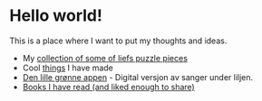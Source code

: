 # Hello world!

This is a place where I want to put my thoughts and ideas.

* My [collection of some of liefs puzzle pieces](manual/index.md)
* Cool [things](things/index.md) I have made
* [Den lille grønne appen](dlga/index.html) - Digital versjon av sanger under liljen.
* [Books I have read (and liked enough to share)](books/index.html)
